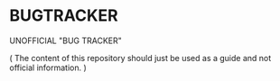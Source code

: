 # BUGTRACKER

UNOFFICIAL "BUG TRACKER"  

( The content of this repository should just be used as a guide and not official information. )
